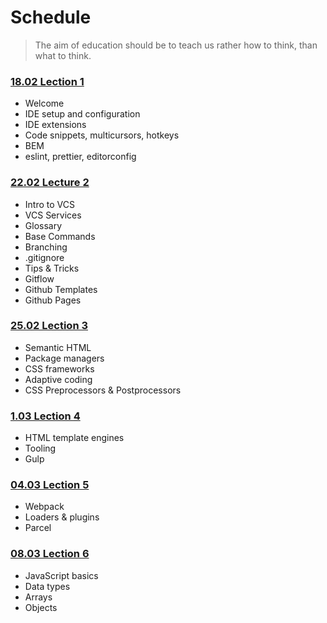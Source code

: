 # Schedule

> The aim of education should be to teach us rather how to think, than what to think.

### [18.02 Lection 1](/lecture-1/lecture.md)
- Welcome
- IDE setup and configuration
- IDE extensions
- Code snippets, multicursors, hotkeys
- BEM
- eslint, prettier, editorconfig

### [22.02 Lecture 2](/lecture-2/lecture.md)

- Intro to VCS
- VCS Services
- Glossary
- Base Commands
- Branching
- .gitignore
- Tips & Tricks
- Gitflow
- Github Templates
- Github Pages

### [25.02 Lection 3](/lecture-3/lecture.md)
- Semantic HTML
- Package managers
- CSS frameworks
- Adaptive coding
- CSS Preprocessors & Postprocessors

### [1.03 Lection 4](/lecture-4/lecture.md)
- HTML template engines
- Tooling
- Gulp

### [04.03 Lection 5](/lecture-5/lecture.md)
- Webpack
- Loaders & plugins
- Parcel

### [08.03 Lection 6](/lecture-6/lecture.md)
- JavaScript basics
- Data types
- Arrays
- Objects